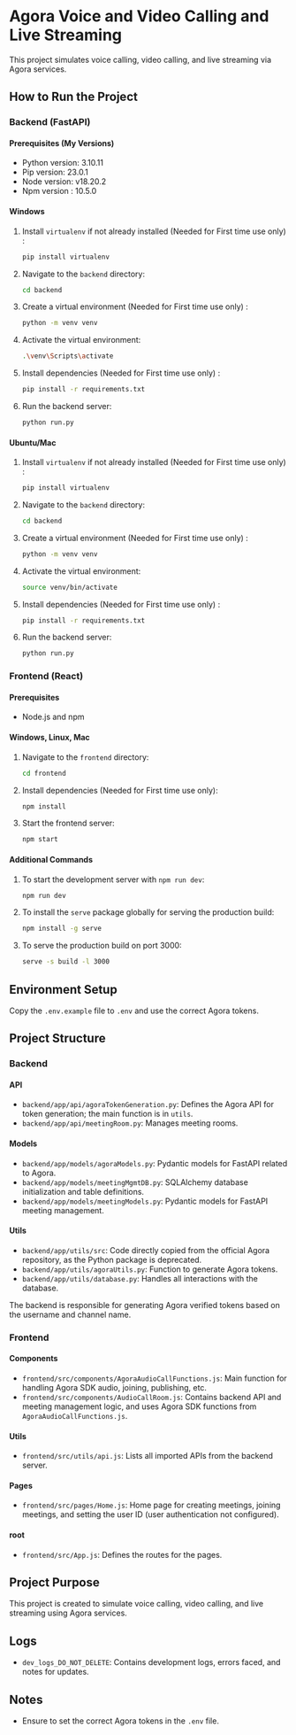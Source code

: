 # Agora Voice and Video Calling and Live Streaming

This project simulates voice calling, video calling, and live streaming via Agora services.

## How to Run the Project

### Backend (FastAPI)

#### Prerequisites (My Versions)
- Python version: 3.10.11
- Pip version: 23.0.1
- Node version: v18.20.2
- Npm version : 10.5.0

#### Windows
1. Install `virtualenv` if not already installed (Needed for First time use only) :
    ```sh
    pip install virtualenv
    ```
2. Navigate to the `backend` directory:
    ```sh
    cd backend
    ```
3. Create a virtual environment (Needed for First time use only) :
    ```sh
    python -m venv venv
    ```
4. Activate the virtual environment:
    ```sh
    .\venv\Scripts\activate
    ```
5. Install dependencies (Needed for First time use only) :
    ```sh
    pip install -r requirements.txt
    ```
6. Run the backend server:
    ```sh
    python run.py
    ```

#### Ubuntu/Mac
1. Install `virtualenv` if not already installed (Needed for First time use only) :
    ```sh
    pip install virtualenv
    ```
2. Navigate to the `backend` directory:
    ```sh
    cd backend
    ```
3. Create a virtual environment (Needed for First time use only) :
    ```sh
    python -m venv venv
    ```
4. Activate the virtual environment:
    ```sh
    source venv/bin/activate
    ```
5. Install dependencies (Needed for First time use only) :
    ```sh
    pip install -r requirements.txt
    ```
6. Run the backend server:
    ```sh
    python run.py
    ```

### Frontend (React)

#### Prerequisites
- Node.js and npm

#### Windows, Linux, Mac

1. Navigate to the `frontend` directory:
    ```sh
    cd frontend
    ```
2. Install dependencies (Needed for First time use only):
    ```sh
    npm install
    ```
3. Start the frontend server:
    ```sh
    npm start
    ```

#### Additional Commands

1. To start the development server with `npm run dev`:
    ```sh
    npm run dev
    ```

2. To install the `serve` package globally for serving the production build:
    ```sh
    npm install -g serve
    ```

3. To serve the production build on port 3000:
    ```sh
    serve -s build -l 3000
    ```

## Environment Setup

Copy the `.env.example` file to `.env` and use the correct Agora tokens.

## Project Structure

### Backend

#### API

- `backend/app/api/agoraTokenGeneration.py`: Defines the Agora API for token generation; the main function is in `utils`.
- `backend/app/api/meetingRoom.py`: Manages meeting rooms.

#### Models

- `backend/app/models/agoraModels.py`: Pydantic models for FastAPI related to Agora.
- `backend/app/models/meetingMgmtDB.py`: SQLAlchemy database initialization and table definitions.
- `backend/app/models/meetingModels.py`: Pydantic models for FastAPI meeting management.

#### Utils

- `backend/app/utils/src`: Code directly copied from the official Agora repository, as the Python package is deprecated.
- `backend/app/utils/agoraUtils.py`: Function to generate Agora tokens.
- `backend/app/utils/database.py`: Handles all interactions with the database.

The backend is responsible for generating Agora verified tokens based on the username and channel name.

### Frontend

#### Components

- `frontend/src/components/AgoraAudioCallFunctions.js`: Main function for handling Agora SDK audio, joining, publishing, etc.
- `frontend/src/components/AudioCallRoom.js`: Contains backend API and meeting management logic, and uses Agora SDK functions from `AgoraAudioCallFunctions.js`.

#### Utils

- `frontend/src/utils/api.js`: Lists all imported APIs from the backend server.

#### Pages

- `frontend/src/pages/Home.js`: Home page for creating meetings, joining meetings, and setting the user ID (user authentication not configured).

#### root

- `frontend/src/App.js`: Defines the routes for the pages.

## Project Purpose

This project is created to simulate voice calling, video calling, and live streaming using Agora services.

## Logs

- `dev_logs_DO_NOT_DELETE`: Contains development logs, errors faced, and notes for updates.

## Notes

- Ensure to set the correct Agora tokens in the `.env` file.
